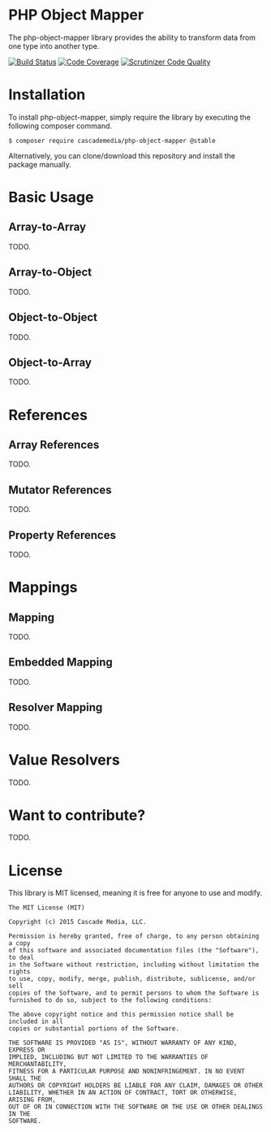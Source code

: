 PHP Object Mapper
=================
The php-object-mapper library provides the ability to transform data from one type into another type.

[![Build Status](https://scrutinizer-ci.com/g/cascademedia/php-object-mapper/badges/build.png?b=master)](https://scrutinizer-ci.com/g/cascademedia/php-object-mapper/build-status/master)
[![Code Coverage](https://scrutinizer-ci.com/g/cascademedia/php-object-mapper/badges/coverage.png?b=master)](https://scrutinizer-ci.com/g/cascademedia/php-object-mapper/?branch=master)
[![Scrutinizer Code Quality](https://scrutinizer-ci.com/g/cascademedia/php-object-mapper/badges/quality-score.png?b=master)](https://scrutinizer-ci.com/g/cascademedia/php-object-mapper/?branch=master)

Installation
============
To install php-object-mapper, simply require the library by executing the following composer command.

```
$ composer require cascademedia/php-object-mapper @stable
```

Alternatively, you can clone/download this repository and install the package manually.

Basic Usage
===========
Array-to-Array
--------------
TODO.

Array-to-Object
---------------
TODO.

Object-to-Object
----------------
TODO.

Object-to-Array
---------------
TODO.

References
==========
Array References
----------------
TODO.

Mutator References
------------------
TODO.

Property References
-------------------
TODO.

Mappings
========
Mapping
-------
TODO.

Embedded Mapping
----------------
TODO.

Resolver Mapping
----------------
TODO.

Value Resolvers
===============
TODO.

Want to contribute?
===================
TODO.

License
=======
This library is MIT licensed, meaning it is free for anyone to use and modify.

```
The MIT License (MIT)

Copyright (c) 2015 Cascade Media, LLC.

Permission is hereby granted, free of charge, to any person obtaining a copy
of this software and associated documentation files (the "Software"), to deal
in the Software without restriction, including without limitation the rights
to use, copy, modify, merge, publish, distribute, sublicense, and/or sell
copies of the Software, and to permit persons to whom the Software is
furnished to do so, subject to the following conditions:

The above copyright notice and this permission notice shall be included in all
copies or substantial portions of the Software.

THE SOFTWARE IS PROVIDED "AS IS", WITHOUT WARRANTY OF ANY KIND, EXPRESS OR
IMPLIED, INCLUDING BUT NOT LIMITED TO THE WARRANTIES OF MERCHANTABILITY,
FITNESS FOR A PARTICULAR PURPOSE AND NONINFRINGEMENT. IN NO EVENT SHALL THE
AUTHORS OR COPYRIGHT HOLDERS BE LIABLE FOR ANY CLAIM, DAMAGES OR OTHER
LIABILITY, WHETHER IN AN ACTION OF CONTRACT, TORT OR OTHERWISE, ARISING FROM,
OUT OF OR IN CONNECTION WITH THE SOFTWARE OR THE USE OR OTHER DEALINGS IN THE
SOFTWARE.
```
